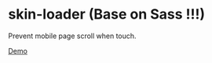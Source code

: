 # skin-loader (Base on Sass !!!)
Prevent mobile page scroll when touch.

[Demo](https://codepen.io/xiaoshuang/pen/KZOgpW)